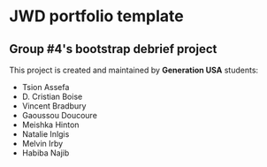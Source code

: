 # JWD portfolio template
## Group \#4's bootstrap debrief project

This project is created and maintained by **Generation USA** students:
- Tsion Assefa
- D. Cristian Boise
- Vincent Bradbury
- Gaoussou Doucoure
- Meishka Hinton
- Natalie Inlgis
- Melvin Irby
- Habiba Najib